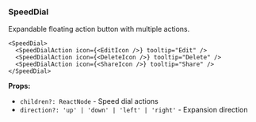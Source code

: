 ### SpeedDial

Expandable floating action button with multiple actions.

```tsx
<SpeedDial>
  <SpeedDialAction icon={<EditIcon />} tooltip="Edit" />
  <SpeedDialAction icon={<DeleteIcon />} tooltip="Delete" />
  <SpeedDialAction icon={<ShareIcon />} tooltip="Share" />
</SpeedDial>
```

**Props:**
- `children?: ReactNode` - Speed dial actions
- `direction?: 'up' | 'down' | 'left' | 'right'` - Expansion direction
